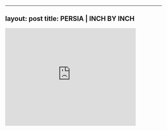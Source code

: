 

---
layout: post
title: PERSIA | INCH BY INCH
---


<iframe width="420" height="315" src="http://www.youtube.com/embed/Y1ywAaKtNP0" frameborder="0" allowfullscreen></iframe>

